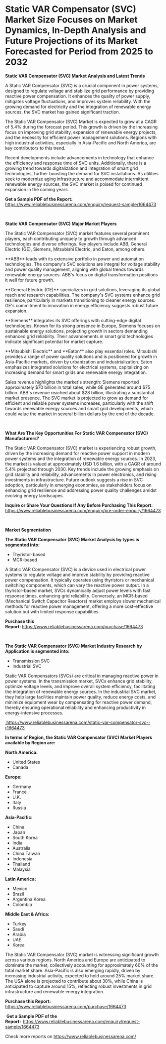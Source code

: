 <p><h1>Static VAR Compensator (SVC) Market Size Focuses on Market Dynamics, In-Depth Analysis and Future Projections of its Market Forecasted for Period from 2025 to 2032</h1></p><p><strong>Static VAR Compensator (SVC) Market Analysis and Latest Trends</strong></p>
<p><p>A Static VAR Compensator (SVC) is a crucial component in power systems, designed to regulate voltage and stabilize grid performance by providing reactive power compensation. It enhances the quality of power supply, mitigates voltage fluctuations, and improves system reliability. With the growing demand for electricity and the integration of renewable energy sources, the SVC market has gained significant traction.</p><p>The Static VAR Compensator (SVC) Market is expected to grow at a CAGR of 5.4% during the forecast period. This growth is driven by the increasing focus on improving grid stability, expansion of renewable energy projects, and the necessity for efficient power management solutions. Regions with high industrial activities, especially in Asia-Pacific and North America, are key contributors to this trend.</p><p>Recent developments include advancements in technology that enhance the efficiency and response time of SVC units. Additionally, there is a growing trend towards digitalization and integration of smart grid technologies, further boosting the demand for SVC installations. As utilities seek to modernize aging infrastructure and accommodate intermittent renewable energy sources, the SVC market is poised for continued expansion in the coming years.</p></p>
<p><strong>Get a Sample PDF of the Report:&nbsp;</strong> <a href="https://www.reliablebusinessarena.com/enquiry/request-sample/1664473?utm_campaign=1905&utm_medium=2&utm_source=Github&utm_content=ia&utm_term=23032025&utm_id=static-var-compensator-svc">https://www.reliablebusinessarena.com/enquiry/request-sample/1664473</a></p>
<p>&nbsp;</p>
<p><strong>Static VAR Compensator (SVC) Major Market Players</strong></p>
<p><p>The Static VAR Compensator (SVC) market features several prominent players, each contributing uniquely to growth through advanced technologies and diverse offerings. Key players include ABB, General Electric (GE), Siemens, Mitsubishi Electric, and Eaton, among others. </p><p>**ABB** leads with its extensive portfolio in power and automation technologies. The company's SVC solutions are integral for voltage stability and power quality management, aligning with global trends towards renewable energy sources. ABB's focus on digital transformation positions it well for future growth.</p><p>**General Electric (GE)** specializes in grid solutions, leveraging its global reach and research capabilities. The company's SVC systems enhance grid resilience, particularly in markets transitioning to cleaner energy sources. GE's commitment to innovation in energy efficiency suggests robust future expansion.</p><p>**Siemens** integrates its SVC offerings with cutting-edge digital technologies. Known for its strong presence in Europe, Siemens focuses on sustainable energy solutions, projecting growth in sectors demanding enhanced grid reliability. Their advancements in smart grid technologies indicate significant potential for market capture.</p><p>**Mitsubishi Electric** and **Eaton** also play essential roles. Mitsubishi provides a range of power quality solutions and is positioned for growth in Asia-Pacific markets, driven by urbanization and industrialization. Eaton emphasizes integrated solutions for electrical systems, capitalizing on increasing demand for smart grids and renewable energy integration.</p><p>Sales revenue highlights the market's strength: Siemens reported approximately $70 billion in total sales, while GE generated around $75 billion. ABB's revenue reached about $28 billion, illustrating a substantial market presence. The SVC market is projected to grow as demand for efficient and reliable power systems increases, particularly with the shift towards renewable energy sources and smart grid developments, which could value the market in several billion dollars by the end of the decade.</p></p>
<p>&nbsp;</p>
<p><strong>What Are The Key Opportunities For Static VAR Compensator (SVC) Manufacturers?</strong></p>
<p><p>The Static VAR Compensator (SVC) market is experiencing robust growth, driven by the increasing demand for reactive power support in modern power systems and the integration of renewable energy sources. In 2023, the market is valued at approximately USD 1.6 billion, with a CAGR of around 5.4% projected through 2030. Key trends include the growing emphasis on grid stability and reliability, advancements in power electronics, and rising investments in infrastructure. Future outlook suggests a rise in SVC adoption, particularly in emerging economies, as stakeholders focus on enhancing grid resilience and addressing power quality challenges amidst evolving energy landscapes.</p></p>
<p><strong>Inquire or Share Your Questions If Any Before Purchasing This Report:</strong> <a href="https://www.reliablebusinessarena.com/enquiry/pre-order-enquiry/1664473?utm_campaign=1905&utm_medium=2&utm_source=Github&utm_content=ia&utm_term=23032025&utm_id=static-var-compensator-svc">https://www.reliablebusinessarena.com/enquiry/pre-order-enquiry/1664473</a></p>
<p>&nbsp;</p>
<p><strong>Market Segmentation</strong></p>
<p><strong>The Static VAR Compensator (SVC) Market Analysis by types is segmented into:</strong></p>
<p><ul><li>Thyristor-based</li><li>MCR-based</li></ul></p>
<p><p>A Static VAR Compensator (SVC) is a device used in electrical power systems to regulate voltage and improve stability by providing reactive power compensation. It typically operates using thyristors or mechanical switching components, which can vary the reactive power output. In a thyristor-based market, SVCs dynamically adjust power levels with fast response times, enhancing grid reliability. Conversely, an MCR-based (Mechanical Switch Capacitor Reactors) market employs slower mechanical methods for reactive power management, offering a more cost-effective solution but with limited response capabilities.</p></p>
<p><strong>Purchase this Report:&nbsp;</strong><a href="https://www.reliablebusinessarena.com/purchase/1664473?utm_campaign=1905&utm_medium=2&utm_source=Github&utm_content=ia&utm_term=23032025&utm_id=static-var-compensator-svc">https://www.reliablebusinessarena.com/purchase/1664473</a></p>
<p>&nbsp;</p>
<p><strong>The Static VAR Compensator (SVC) Market Industry Research by Application is segmented into:</strong></p>
<p><ul><li>Transmission SVC</li><li>Industrial SVC</li></ul></p>
<p><p>Static VAR Compensators (SVCs) are critical in managing reactive power in power systems. In the transmission market, SVCs enhance grid stability, optimize voltage levels, and improve overall system efficiency, facilitating the integration of renewable energy sources. In the industrial SVC market, they help large facilities maintain power quality, reduce energy costs, and minimize equipment wear by compensating for reactive power demand, thereby ensuring operational reliability and enhancing productivity in energy-intensive processes.</p></p>
<p><a href="https://www.reliablebusinessarena.com/static-var-compensator-svc--r1664473?utm_campaign=1905&utm_medium=2&utm_source=Github&utm_content=ia&utm_term=23032025&utm_id=static-var-compensator-svc">&nbsp;https://www.reliablebusinessarena.com/static-var-compensator-svc--r1664473</a></p>
<p><strong>In terms of Region, the Static VAR Compensator (SVC) Market Players available by Region are:</strong></p>
<p>
    <p> <strong> North America: </strong>
        <ul>
            <li>United States</li>
            <li>Canada</li>
        </ul>
        </p> 
    <p> <strong> Europe: </strong>
        <ul>
            <li>Germany</li>
            <li>France</li>
            <li>U.K.</li>
            <li>Italy</li>
            <li>Russia</li>
        </ul>
        </p> 
    <p> <strong> Asia-Pacific: </strong>
        <ul>
            <li>China</li>
            <li>Japan</li>
            <li>South Korea</li>
            <li>India</li>
            <li>Australia</li>
            <li>China Taiwan</li>
            <li>Indonesia</li>
            <li>Thailand</li>
            <li>Malaysia</li>
        </ul>
        </p> 
    <p> <strong> Latin America: </strong>
        <ul>
            <li>Mexico</li>
            <li>Brazil</li>
            <li>Argentina Korea</li>
            <li>Colombia</li>
        </ul>
        </p> 
    <p> <strong> Middle East & Africa: </strong>
        <ul>
            <li>Turkey</li>
            <li>Saudi</li>
            <li>Arabia</li>
            <li>UAE</li>
            <li>Korea</li>
        </ul>
    </p>
    </p>
<p><p>The Static VAR Compensator (SVC) market is witnessing significant growth across various regions. North America and Europe are anticipated to dominate the market, collectively accounting for approximately 60% of the total market share. Asia-Pacific is also emerging rapidly, driven by increasing industrial activity, expected to hold around 25% market share. The USA alone is projected to contribute about 30%, while China is anticipated to capture around 15%, reflecting robust investments in grid infrastructure and renewable energy integration.</p></p>
<p><strong>Purchase this Report: </strong><a href="https://www.reliablebusinessarena.com/purchase/1664473?utm_campaign=1905&utm_medium=2&utm_source=Github&utm_content=ia&utm_term=23032025&utm_id=static-var-compensator-svc">https://www.reliablebusinessarena.com/purchase/1664473</a></p>
<p>&nbsp;<strong>Get a Sample PDF of the Report:&nbsp;&nbsp;</strong><a href="https://www.reliablebusinessarena.com/enquiry/request-sample/1664473?utm_campaign=1905&utm_medium=2&utm_source=Github&utm_content=ia&utm_term=23032025&utm_id=static-var-compensator-svc">https://www.reliablebusinessarena.com/enquiry/request-sample/1664473</a></p>
<p><strong></strong></p>
<p>Check more reports on <a href="https://www.reliablebusinessarena.com/?utm_campaign=1905&utm_medium=2&utm_source=Github&utm_content=ia&utm_term=23032025&utm_id=static-var-compensator-svc">https://www.reliablebusinessarena.com/</a></p>